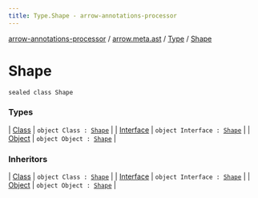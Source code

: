 ```yaml
---
title: Type.Shape - arrow-annotations-processor
---
```


[arrow-annotations-processor](../../../index.html) / [arrow.meta.ast](../../index.html) / [Type](../index.html) / [Shape](./index.html)

# Shape

`sealed class Shape`

### Types

| [Class](-class.html) | `object Class : `[`Shape`](./index.html) |
| [Interface](-interface.html) | `object Interface : `[`Shape`](./index.html) |
| [Object](-object.html) | `object Object : `[`Shape`](./index.html) |

### Inheritors

| [Class](-class.html) | `object Class : `[`Shape`](./index.html) |
| [Interface](-interface.html) | `object Interface : `[`Shape`](./index.html) |
| [Object](-object.html) | `object Object : `[`Shape`](./index.html) |


